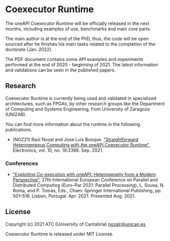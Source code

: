 # Coexecutor Runtime

The oneAPI Coexecutor Runtime will be officially released in the next months, including examples of use, benchmarks and main core parts. 

The main author is at the end of the PhD, thus, the code will be open sourced after he finishes his main tasks related to the completion of the doctorate (Jan. 2022).

The PDF document contains some API examples and experiments performed at the end of 2020 - beginning of 2021. The latest information and validations can be seen in the published papers.

## Research

Coexecutor Runtime is currently being used and validated in specialized architectures, such as FPGAs, by other research groups like the Department of Computing and Systems Engineering, from University of Zaragoza (UNIZAR). 

You can find more information about the runtime in the following publications.

- [NOZ21] Raúl Nozal and Jose Luis Bosque. ["Straightforward Heterogeneous Computing with the oneAPI Coexecutor Runtime"](https://doi.org/10.3390/electronics10192386), Electronics, vol. 10, no. 19:2386. Sep. 2021. 

### Conferences

- ["Exploiting Co-execution with oneAPI: Heterogeneity from a Modern Perspective"](https://dx.doi.org/10.1109/HPCS48598.2019.9188188), 27th International European Conference on Parallel and Distributed Computing (Euro-Par 2021: Parallel Processing), L. Sousa, N. Roma, and P. Tomás, Eds., Cham: Springer International Publishing, pp. 501–516. Lisbon, Portugal. Apr. 2021. Presented Aug. 2021. 

## License

Copyright (c) 2021    ATC (University of Cantabria) <nozalr@unican.es>

Coexecutor Runtime is released under MIT License.
